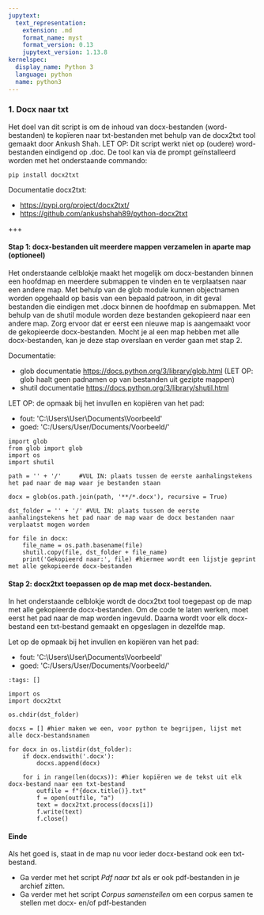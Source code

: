 ```yaml
---
jupytext:
  text_representation:
    extension: .md
    format_name: myst
    format_version: 0.13
    jupytext_version: 1.13.8
kernelspec:
  display_name: Python 3
  language: python
  name: python3
---
```


### 1. Docx naar txt 

Het doel van dit script is om de inhoud van docx-bestanden (word-bestanden) te kopïeren naar txt-bestanden met behulp van de docx2txt tool gemaakt door Ankush Shah. LET OP: Dit script werkt niet op (oudere) word-bestanden eindigend op .doc. De tool kan via de prompt geïnstalleerd worden met het onderstaande commando:

` pip install docx2txt
`

Documentatie docx2txt: 
- https://pypi.org/project/docx2txt/
- https://github.com/ankushshah89/python-docx2txt

+++

#### Stap 1: docx-bestanden uit meerdere mappen verzamelen in aparte map (optioneel)

Het onderstaande celblokje maakt het mogelijk om docx-bestanden binnen een hoofdmap en meerdere submappen te vinden en te verplaatsen naar een andere map. Met behulp van de glob module kunnen objectnamen worden opgehaald op basis van een bepaald patroon, in dit geval bestanden die eindigen met .docx binnen de hoofdmap en submappen. Met behulp van de shutil module worden deze bestanden gekopieerd naar een andere map. Zorg ervoor dat er eerst een nieuwe map is aangemaakt voor de gekopieerde docx-bestanden. Mocht je al een map hebben met alle docx-bestanden, kan je deze stap overslaan en verder gaan met stap 2.

Documentatie:

- glob documentatie https://docs.python.org/3/library/glob.html (LET OP: glob haalt geen padnamen op van bestanden uit gezipte mappen)
- shutil documentatie https://docs.python.org/3/library/shutil.html

LET OP: de opmaak bij het invullen en kopiëren van het pad:

- fout: 'C:\Users\User\Documents\Voorbeeld\'
- goed: 'C:/Users/User/Documents/Voorbeeld/'

```{code-cell} ipython3
import glob
from glob import glob
import os
import shutil

path = '' + '/'     #VUL IN: plaats tussen de eerste aanhalingstekens het pad naar de map waar je bestanden staan

docx = glob(os.path.join(path, '**/*.docx'), recursive = True)  
             
dst_folder = '' + '/' #VUL IN: plaats tussen de eerste aanhalingstekens het pad naar de map waar de docx bestanden naar verplaatst mogen worden
                        
for file in docx:
    file_name = os.path.basename(file)
    shutil.copy(file, dst_folder + file_name)
    print('Gekopieerd naar:', file) #hiermee wordt een lijstje geprint met alle gekopieerde docx-bestanden
```

#### Stap 2: docx2txt toepassen op de map met docx-bestanden. 

In het onderstaande celblokje wordt de docx2txt tool toegepast op de map met alle gekopieerde docx-bestanden. Om de code te laten werken, moet eerst het pad naar de map worden ingevuld. Daarna wordt voor elk docx-bestand een txt-bestand gemaakt en opgeslagen in dezelfde map.

Let op de opmaak bij het invullen en kopiëren van het pad: 

- fout: 'C:\Users\User\Documents\Voorbeeld\'
- goed: 'C:/Users/User/Documents/Voorbeeld/'

```{code-cell} ipython3
:tags: []

import os
import docx2txt

os.chdir(dst_folder) 

docxs = [] #hier maken we een, voor python te begrijpen, lijst met alle docx-bestandsnamen

for docx in os.listdir(dst_folder):
    if docx.endswith('.docx'):
        docxs.append(docx)
    
    for i in range(len(docxs)): #hier kopiëren we de tekst uit elk docx-bestand naar een txt-bestand
        outfile = f"{docx.title()}.txt" 
        f = open(outfile, "a")
        text = docx2txt.process(docxs[i]) 
        f.write(text)
        f.close()
```

#### Einde

Als het goed is, staat in de map nu voor ieder docx-bestand ook een txt-bestand. 

- Ga verder met het script *Pdf naar txt* als er ook pdf-bestanden in je archief zitten.
- Ga verder met het script *Corpus samenstellen* om een corpus samen te stellen met docx- en/of pdf-bestanden
